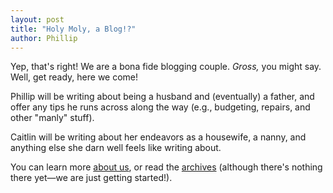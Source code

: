 ```yaml
---
layout: post
title: "Holy Moly, a Blog!?"
author: Phillip
---
```


Yep, that's right! We are a bona fide blogging couple. _Gross,_ you might say. Well, get ready, here we come!

Phillip will be writing about being a husband and (eventually) a father, and offer any tips he runs across along the way (e.g., budgeting, repairs, and other "manly" stuff).

Caitlin will be writing about her endeavors as a housewife, a nanny, and anything else she darn well feels like writing about.

You can learn more [about us](/about-us/), or read the [archives](/archives/) (although there's nothing there yet&mdash;we are just getting started!).
